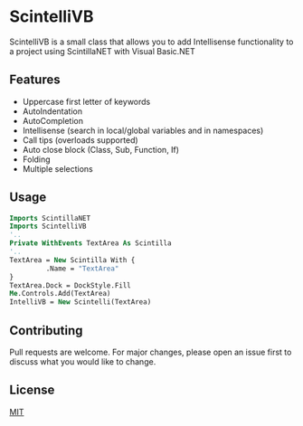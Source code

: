 # ScintelliVB

ScintelliVB is a small class that allows you to add Intellisense functionality to a project using ScintillaNET with Visual Basic.NET

## Features
- Uppercase first letter of keywords
- AutoIndentation
- AutoCompletion
- Intellisense (search in local/global variables and in namespaces)
- Call tips (overloads supported)
- Auto close block (Class, Sub, Function, If)
- Folding
- Multiple selections

## Usage

```vb
Imports ScintillaNET
Imports ScintelliVB
'..
Private WithEvents TextArea As Scintilla
'..
TextArea = New Scintilla With {
         .Name = "TextArea"
}
TextArea.Dock = DockStyle.Fill
Me.Controls.Add(TextArea)
IntelliVB = New Scintelli(TextArea)
```

## Contributing
Pull requests are welcome. For major changes, please open an issue first to discuss what you would like to change.

## License
[MIT](https://choosealicense.com/licenses/mit/)
